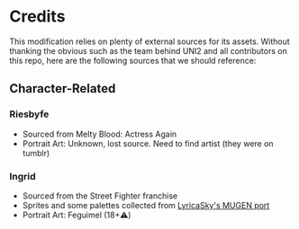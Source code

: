 # Credits

This modification relies on plenty of external sources for its assets. Without thanking the obvious such as the team behind UNI2 and all contributors on this repo, here are the following sources that we should reference:

## Character-Related

### Riesbyfe

- Sourced from Melty Blood: Actress Again
- Portrait Art: Unknown, lost source. Need to find artist (they were on tumblr)

### Ingrid

- Sourced from the Street Fighter franchise
- Sprites and some palettes collected from [LyricaSky's MUGEN port](https://lyricasky.neocities.org/)
- Portrait Art: Feguimel (18+⚠️)